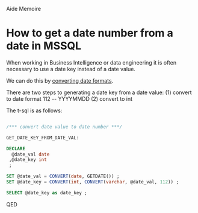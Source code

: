Aide Memoire 

How to get a date number from a date in MSSQL 
============================================= 

When working in Business Intelligence or data engineering it is often necessary to use a date key instead of a date value. 

We can do this by [converting date formats](https://www.sqlshack.com/sql-convert-date-functions-and-formats/). 

There are two steps to generating a date key from a date value: 
(1) convert to date format 112 -- YYYYMMDD 
(2) convert to int 

The t-sql is as follows: 

```sql 

/*** convert date value to date number ***/ 

GET_DATE_KEY_FROM_DATE_VAL: 

DECLARE 
  @date_val date 
 ,@date_key int 
 ; 

SET @date_val = CONVERT(date, GETDATE()) ; 
SET @date_key = CONVERT(int, CONVERT(varchar, @date_val, 112)) ; 

SELECT @date_key as date_key ;


``` 

QED 
